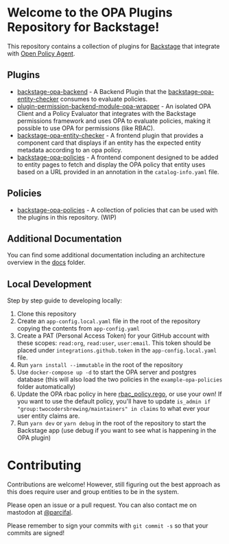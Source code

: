 # Welcome to the OPA Plugins Repository for Backstage!

This repository contains a collection of plugins for [Backstage](https://backstage.io) that integrate with [Open Policy Agent](https://www.openpolicyagent.org/).

## Plugins

- [backstage-opa-backend](./plugins/backstage-opa-backend/README.md) - A Backend Plugin that the [backstage-opa-entity-checker](./plugins/backstage-opa-entity-checker/README.md) consumes to evaluate policies.
- [plugin-permission-backend-module-opa-wrapper](/opa-permissions-wrapper-module/introduction.md) - An isolated OPA Client and a Policy Evaluator that integrates with the Backstage permissions framework and uses OPA to evaluate policies, making it possible to use OPA for permissions (like RBAC).
- [backstage-opa-entity-checker](./plugins/backstage-opa-entity-checker/README.md) - A frontend plugin that provides a component card that displays if an entity has the expected entity metadata according to an opa policy.
- [backstage-opa-policies](./plugins/backstage-opa-policies/README.md) - A frontend component designed to be added to entity pages to fetch and display the OPA policy that entity uses based on a URL provided in an annotation in the `catalog-info.yaml` file.

## Policies

- [backstage-opa-policies](https://github.com/Parsifal-M/backstage-opa-policies#hello) - A collection of policies that can be used with the plugins in this repository. (WIP)

## Additional Documentation

You can find some additional documentation including an architecture overview in the [docs](./docs) folder.

## Local Development

Step by step guide to developing locally:

1. Clone this repository
2. Create an `app-config.local.yaml` file in the root of the repository copying the contents from `app-config.yaml`
3. Create a PAT (Personal Access Token) for your GitHub account with these scopes: `read:org`, `read:user`, `user:email`. This token should be placed under `integrations.github.token` in the `app-config.local.yaml` file.
4. Run `yarn install --immutable` in the root of the repository
5. Use `docker-compose up -d` to start the OPA server and postgres database (this will also load the two policies in the `example-opa-policies` folder automatically)
6. Update the OPA rbac policy in here [rbac_policy.rego](./example-opa-policies/rbac_policy.rego), or use your own! If you want to use the default policy, you'll have to update `is_admin if "group:twocodersbrewing/maintainers" in claims` to what ever your user entity claims are.
7. Run `yarn dev` or `yarn debug` in the root of the repository to start the Backstage app (use debug if you want to see what is happening in the OPA plugin)

# Contributing

Contributions are welcome! However, still figuring out the best approach as this does require user and group entities to be in the system.

Please open an issue or a pull request. You can also contact me on mastodon at [@parcifal](https://hachyderm.io/@parcifal).

Please remember to sign your commits with `git commit -s` so that your commits are signed!
